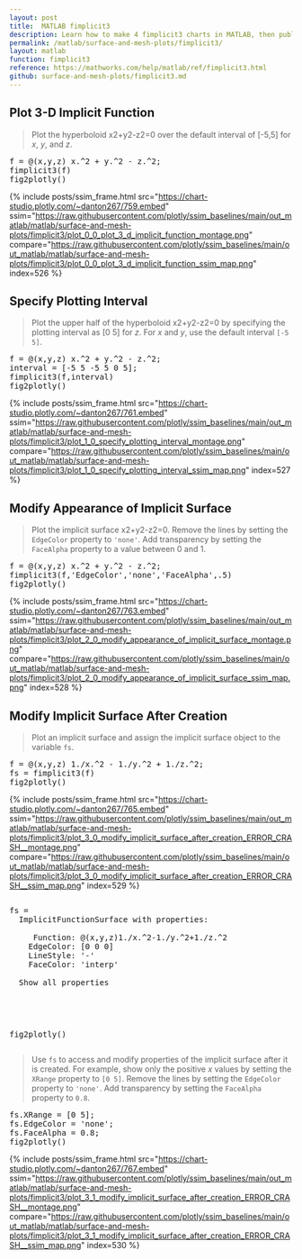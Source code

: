```yaml
---
layout: post
title:  MATLAB fimplicit3
description: Learn how to make 4 fimplicit3 charts in MATLAB, then publish them to the Web with Plotly.
permalink: /matlab/surface-and-mesh-plots/fimplicit3/
layout: matlab
function: fimplicit3
reference: https://mathworks.com/help/matlab/ref/fimplicit3.html
github: surface-and-mesh-plots/fimplicit3.md
---
```


## Plot 3-D Implicit Function

> Plot the hyperboloid  x2+y2-z2=0 over the default interval of [-5,5] for  *x*, *y*, and *z*.

<pre class="mcode">f = @(x,y,z) x.^2 + y.^2 - z.^2;
fimplicit3(f)
fig2plotly()</pre>
{% include posts/ssim_frame.html 
  src="https://chart-studio.plotly.com/~danton267/759.embed" 
  ssim="https://raw.githubusercontent.com/plotly/ssim_baselines/main/out_matlab/matlab/surface-and-mesh-plots/fimplicit3/plot_0_0_plot_3_d_implicit_function_montage.png" 
  compare="https://raw.githubusercontent.com/plotly/ssim_baselines/main/out_matlab/matlab/surface-and-mesh-plots/fimplicit3/plot_0_0_plot_3_d_implicit_function_ssim_map.png" 
  index=526
%}



<!--------------------- EXAMPLE BREAK ------------------------->

## Specify Plotting Interval

> Plot the upper half of the hyperboloid  x2+y2-z2=0 by specifying the plotting interval as [0 5] for *z*. For  *x* and  *y*, use the default interval `[-5 5]`.

<pre class="mcode">f = @(x,y,z) x.^2 + y.^2 - z.^2;
interval = [-5 5 -5 5 0 5];
fimplicit3(f,interval)
fig2plotly()</pre>
{% include posts/ssim_frame.html 
  src="https://chart-studio.plotly.com/~danton267/761.embed" 
  ssim="https://raw.githubusercontent.com/plotly/ssim_baselines/main/out_matlab/matlab/surface-and-mesh-plots/fimplicit3/plot_1_0_specify_plotting_interval_montage.png" 
  compare="https://raw.githubusercontent.com/plotly/ssim_baselines/main/out_matlab/matlab/surface-and-mesh-plots/fimplicit3/plot_1_0_specify_plotting_interval_ssim_map.png" 
  index=527
%}



<!--------------------- EXAMPLE BREAK ------------------------->

## Modify Appearance of Implicit Surface

> Plot the implicit surface  x2+y2-z2=0. Remove the lines by setting the `EdgeColor` property to `'none'`. Add transparency by setting the `FaceAlpha` property to a value between 0 and 1.

<pre class="mcode">f = @(x,y,z) x.^2 + y.^2 - z.^2;
fimplicit3(f,'EdgeColor','none','FaceAlpha',.5)
fig2plotly()</pre>
{% include posts/ssim_frame.html 
  src="https://chart-studio.plotly.com/~danton267/763.embed" 
  ssim="https://raw.githubusercontent.com/plotly/ssim_baselines/main/out_matlab/matlab/surface-and-mesh-plots/fimplicit3/plot_2_0_modify_appearance_of_implicit_surface_montage.png" 
  compare="https://raw.githubusercontent.com/plotly/ssim_baselines/main/out_matlab/matlab/surface-and-mesh-plots/fimplicit3/plot_2_0_modify_appearance_of_implicit_surface_ssim_map.png" 
  index=528
%}



<!--------------------- EXAMPLE BREAK ------------------------->

## Modify Implicit Surface After Creation

> Plot an implicit surface and assign the implicit surface object to the variable `fs`. 

<pre class="mcode">f = @(x,y,z) 1./x.^2 - 1./y.^2 + 1./z.^2;
fs = fimplicit3(f)
fig2plotly()</pre>
{% include posts/ssim_frame.html 
  src="https://chart-studio.plotly.com/~danton267/765.embed" 
  ssim="https://raw.githubusercontent.com/plotly/ssim_baselines/main/out_matlab/matlab/surface-and-mesh-plots/fimplicit3/plot_3_0_modify_implicit_surface_after_creation_ERROR_CRASH__montage.png" 
  compare="https://raw.githubusercontent.com/plotly/ssim_baselines/main/out_matlab/matlab/surface-and-mesh-plots/fimplicit3/plot_3_0_modify_implicit_surface_after_creation_ERROR_CRASH__ssim_map.png" 
  index=529
%}

<pre class="mcode"><div class="codeoutput"><pre>fs = 
  ImplicitFunctionSurface with properties:

     Function: @(x,y,z)1./x.^2-1./y.^2+1./z.^2
    EdgeColor: [0 0 0]
    LineStyle: '-'
    FaceColor: 'interp'

  Show all properties

</pre></div>
fig2plotly()</pre>
> Use `fs` to access and modify properties of the implicit surface after it is created. For example, show only the positive *x* values by setting the `XRange` property to `[0 5]`. Remove the lines by setting the `EdgeColor` property to `'none'`. Add transparency by setting the `FaceAlpha` property to `0.8`.

<pre class="mcode">fs.XRange = [0 5];
fs.EdgeColor = 'none';
fs.FaceAlpha = 0.8;
fig2plotly()</pre>
{% include posts/ssim_frame.html 
  src="https://chart-studio.plotly.com/~danton267/767.embed" 
  ssim="https://raw.githubusercontent.com/plotly/ssim_baselines/main/out_matlab/matlab/surface-and-mesh-plots/fimplicit3/plot_3_1_modify_implicit_surface_after_creation_ERROR_CRASH__montage.png" 
  compare="https://raw.githubusercontent.com/plotly/ssim_baselines/main/out_matlab/matlab/surface-and-mesh-plots/fimplicit3/plot_3_1_modify_implicit_surface_after_creation_ERROR_CRASH__ssim_map.png" 
  index=530
%}



<!--------------------- EXAMPLE BREAK ------------------------->

